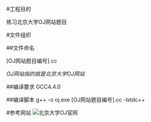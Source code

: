 #工程目的

练习北京大学OJ网站题目

#文件组织

##文件命名

[OJ网站题目编号].cc

*OJ网站指的就是北京大学OJ网站*

##编译要求
GCC4.4.0

##编译脚本
g++ -o oj.exe [OJ网站题目编号].cc -lstdc++

#参考网站
![北京大学OJ官网](http://poj.org/)